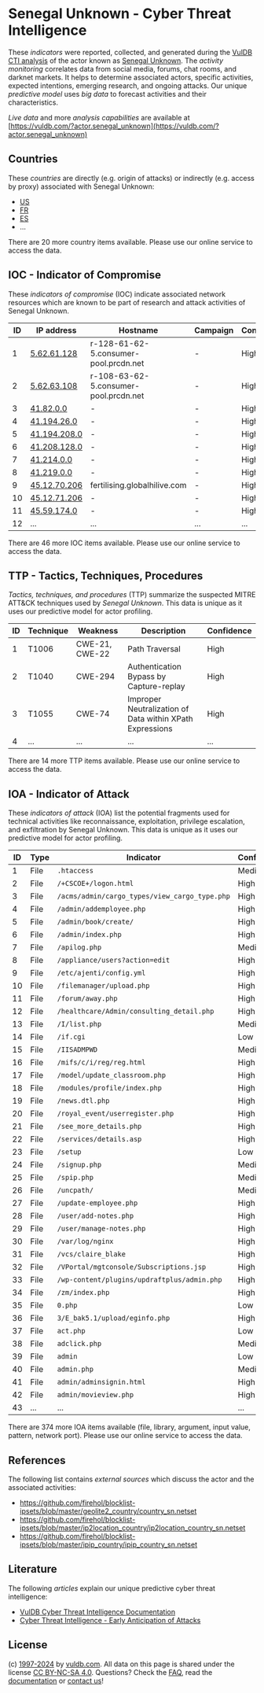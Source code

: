 # Senegal Unknown - Cyber Threat Intelligence

These _indicators_ were reported, collected, and generated during the [VulDB CTI analysis](https://vuldb.com/?kb.cti) of the actor known as [Senegal Unknown](https://vuldb.com/?actor.senegal_unknown). The _activity monitoring_ correlates data from social media, forums, chat rooms, and darknet markets. It helps to determine associated actors, specific activities, expected intentions, emerging research, and ongoing attacks. Our unique _predictive model_ uses _big data_ to forecast activities and their characteristics.

_Live data_ and more _analysis capabilities_ are available at [https://vuldb.com/?actor.senegal_unknown](https://vuldb.com/?actor.senegal_unknown)

## Countries

These _countries_ are directly (e.g. origin of attacks) or indirectly (e.g. access by proxy) associated with Senegal Unknown:

* [US](https://vuldb.com/?country.us)
* [FR](https://vuldb.com/?country.fr)
* [ES](https://vuldb.com/?country.es)
* ...

There are 20 more country items available. Please use our online service to access the data.

## IOC - Indicator of Compromise

These _indicators of compromise_ (IOC) indicate associated network resources which are known to be part of research and attack activities of Senegal Unknown.

ID | IP address | Hostname | Campaign | Confidence
-- | ---------- | -------- | -------- | ----------
1 | [5.62.61.128](https://vuldb.com/?ip.5.62.61.128) | r-128-61-62-5.consumer-pool.prcdn.net | - | High
2 | [5.62.63.108](https://vuldb.com/?ip.5.62.63.108) | r-108-63-62-5.consumer-pool.prcdn.net | - | High
3 | [41.82.0.0](https://vuldb.com/?ip.41.82.0.0) | - | - | High
4 | [41.194.26.0](https://vuldb.com/?ip.41.194.26.0) | - | - | High
5 | [41.194.208.0](https://vuldb.com/?ip.41.194.208.0) | - | - | High
6 | [41.208.128.0](https://vuldb.com/?ip.41.208.128.0) | - | - | High
7 | [41.214.0.0](https://vuldb.com/?ip.41.214.0.0) | - | - | High
8 | [41.219.0.0](https://vuldb.com/?ip.41.219.0.0) | - | - | High
9 | [45.12.70.206](https://vuldb.com/?ip.45.12.70.206) | fertilising.globalhilive.com | - | High
10 | [45.12.71.206](https://vuldb.com/?ip.45.12.71.206) | - | - | High
11 | [45.59.174.0](https://vuldb.com/?ip.45.59.174.0) | - | - | High
12 | ... | ... | ... | ...

There are 46 more IOC items available. Please use our online service to access the data.

## TTP - Tactics, Techniques, Procedures

_Tactics, techniques, and procedures_ (TTP) summarize the suspected MITRE ATT&CK techniques used by _Senegal Unknown_. This data is unique as it uses our predictive model for actor profiling.

ID | Technique | Weakness | Description | Confidence
-- | --------- | -------- | ----------- | ----------
1 | T1006 | CWE-21, CWE-22 | Path Traversal | High
2 | T1040 | CWE-294 | Authentication Bypass by Capture-replay | High
3 | T1055 | CWE-74 | Improper Neutralization of Data within XPath Expressions | High
4 | ... | ... | ... | ...

There are 14 more TTP items available. Please use our online service to access the data.

## IOA - Indicator of Attack

These _indicators of attack_ (IOA) list the potential fragments used for technical activities like reconnaissance, exploitation, privilege escalation, and exfiltration by Senegal Unknown. This data is unique as it uses our predictive model for actor profiling.

ID | Type | Indicator | Confidence
-- | ---- | --------- | ----------
1 | File | `.htaccess` | Medium
2 | File | `/+CSCOE+/logon.html` | High
3 | File | `/acms/admin/cargo_types/view_cargo_type.php` | High
4 | File | `/admin/addemployee.php` | High
5 | File | `/admin/book/create/` | High
6 | File | `/admin/index.php` | High
7 | File | `/apilog.php` | Medium
8 | File | `/appliance/users?action=edit` | High
9 | File | `/etc/ajenti/config.yml` | High
10 | File | `/filemanager/upload.php` | High
11 | File | `/forum/away.php` | High
12 | File | `/healthcare/Admin/consulting_detail.php` | High
13 | File | `/I/list.php` | Medium
14 | File | `/if.cgi` | Low
15 | File | `/IISADMPWD` | Medium
16 | File | `/mifs/c/i/reg/reg.html` | High
17 | File | `/model/update_classroom.php` | High
18 | File | `/modules/profile/index.php` | High
19 | File | `/news.dtl.php` | High
20 | File | `/royal_event/userregister.php` | High
21 | File | `/see_more_details.php` | High
22 | File | `/services/details.asp` | High
23 | File | `/setup` | Low
24 | File | `/signup.php` | Medium
25 | File | `/spip.php` | Medium
26 | File | `/uncpath/` | Medium
27 | File | `/update-employee.php` | High
28 | File | `/user/add-notes.php` | High
29 | File | `/user/manage-notes.php` | High
30 | File | `/var/log/nginx` | High
31 | File | `/vcs/claire_blake` | High
32 | File | `/VPortal/mgtconsole/Subscriptions.jsp` | High
33 | File | `/wp-content/plugins/updraftplus/admin.php` | High
34 | File | `/zm/index.php` | High
35 | File | `0.php` | Low
36 | File | `3/E_bak5.1/upload/eginfo.php` | High
37 | File | `act.php` | Low
38 | File | `adclick.php` | Medium
39 | File | `admin` | Low
40 | File | `admin.php` | Medium
41 | File | `admin/adminsignin.html` | High
42 | File | `admin/movieview.php` | High
43 | ... | ... | ...

There are 374 more IOA items available (file, library, argument, input value, pattern, network port). Please use our online service to access the data.

## References

The following list contains _external sources_ which discuss the actor and the associated activities:

* https://github.com/firehol/blocklist-ipsets/blob/master/geolite2_country/country_sn.netset
* https://github.com/firehol/blocklist-ipsets/blob/master/ip2location_country/ip2location_country_sn.netset
* https://github.com/firehol/blocklist-ipsets/blob/master/ipip_country/ipip_country_sn.netset

## Literature

The following _articles_ explain our unique predictive cyber threat intelligence:

* [VulDB Cyber Threat Intelligence Documentation](https://vuldb.com/?kb.cti)
* [Cyber Threat Intelligence - Early Anticipation of Attacks](https://www.scip.ch/en/?labs.20201022)

## License

(c) [1997-2024](https://vuldb.com/?kb.changelog) by [vuldb.com](https://vuldb.com/?kb.about). All data on this page is shared under the license [CC BY-NC-SA 4.0](https://creativecommons.org/licenses/by-nc-sa/4.0/). Questions? Check the [FAQ](https://vuldb.com/?kb.faq), read the [documentation](https://vuldb.com/?kb) or [contact us](https://vuldb.com/?contact)!

